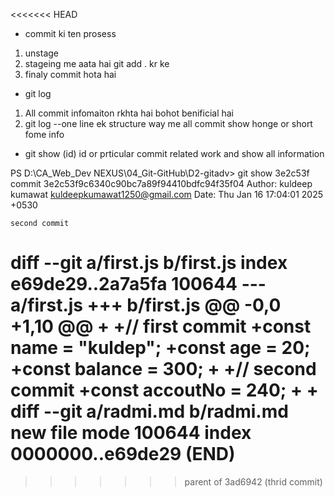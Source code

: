 <<<<<<< HEAD

* commit ki ten prosess 
1) unstage 
2) stageing me aata hai git add . kr ke
3) finaly commit hota hai


* git log 
1)  All commit infomaiton rkhta hai
    bohot benificial hai
2) git log --one line
  ek structure way me all commit show honge or short fome info

* git show (id)
id or prticular commit related work and show all information

PS D:\CA_Web_Dev NEXUS\04_Git-GitHub\D2-gitadv> git show 3e2c53f
commit 3e2c53f9c6340c90bc7a89f94410bdfc94f35f04
Author: kuldeep kumawat <kuldeepkumawat1250@gmail.com>
Date:   Thu Jan 16 17:04:01 2025 +0530

    second commit

diff --git a/first.js b/first.js
index e69de29..2a7a5fa 100644
--- a/first.js
+++ b/first.js
@@ -0,0 +1,10 @@
+
+// first commit 
+const name = "kuldep";
+const age = 20;
+const balance = 300;
+
+// second commit
+const accoutNo = 240;
+
+
diff --git a/radmi.md b/radmi.md
new file mode 100644
index 0000000..e69de29
(END)
=======
>>>>>>> parent of 3ad6942 (thrid commit)

